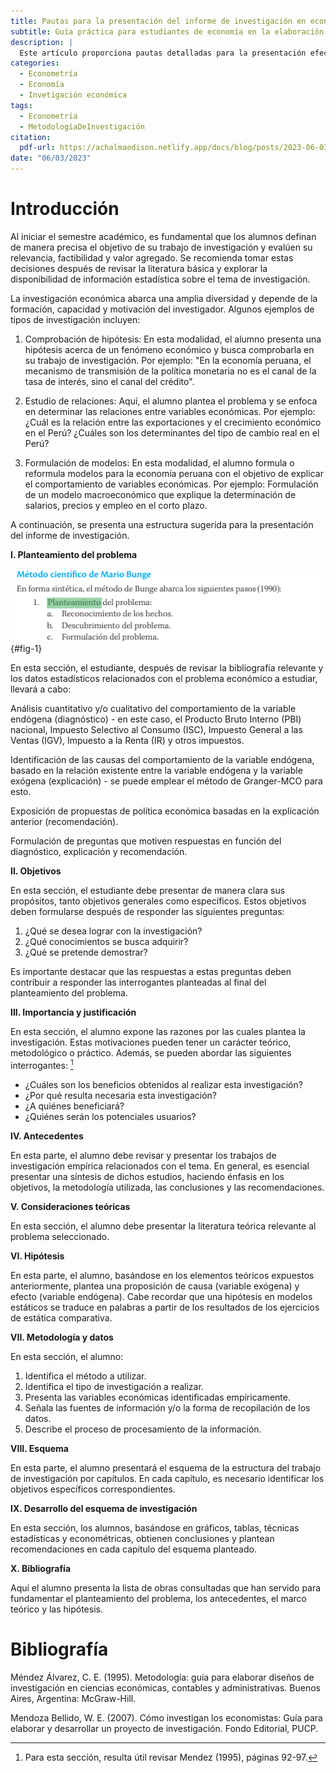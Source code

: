 ```yaml
---
title: Pautas para la presentación del informe de investigación en economía enfoque, estructura y elementos clave
subtitle: Guía práctica para estudiantes de economía en la elaboración de informes de investigación
description: |
  Este artículo proporciona pautas detalladas para la presentación efectiva de informes de investigación en el campo de la economía. Se abordan aspectos fundamentales, como el planteamiento del problema, los objetivos, la importancia y justificación, los antecedentes, las consideraciones teóricas, la formulación de hipótesis, la metodología y los datos, el esquema de investigación, el desarrollo del esquema y la bibliografía. Se ofrecen consejos prácticos y se citan referencias bibliográficas relevantes para guiar a los estudiantes en cada etapa del proceso.
categories:
  - Econometría
  - Economía
  - Invetigación económica
tags:
  - Econometría
  - MetodologíaDeInvestigación
citation:
  pdf-url: https://achalmaedison.netlify.app/docs/blog/posts/2023-06-03-pautas-presentacion-informe-investigacion/index.pdf
date: "06/03/2023"
---
```





# Introducción

Al iniciar el semestre académico, es fundamental que los alumnos definan de manera precisa el objetivo de su trabajo de investigación y evalúen su relevancia, factibilidad y valor agregado. Se recomienda tomar estas decisiones después de revisar la literatura básica y explorar la disponibilidad de información estadística sobre el tema de investigación.

La investigación económica abarca una amplia diversidad y depende de la formación, capacidad y motivación del investigador. Algunos ejemplos de tipos de investigación incluyen:

1. Comprobación de hipótesis: En esta modalidad, el alumno presenta una hipótesis acerca de un fenómeno económico y busca comprobarla en su trabajo de investigación. Por ejemplo: "En la economía peruana, el mecanismo de transmisión de la política monetaria no es el canal de la tasa de interés, sino el canal del crédito".

2. Estudio de relaciones: Aquí, el alumno plantea el problema y se enfoca en determinar las relaciones entre variables económicas. Por ejemplo: ¿Cuál es la relación entre las exportaciones y el crecimiento económico en el Perú? ¿Cuáles son los determinantes del tipo de cambio real en el Perú?

3. Formulación de modelos: En esta modalidad, el alumno formula o reformula modelos para la economía peruana con el objetivo de explicar el comportamiento de variables económicas. Por ejemplo: Formulación de un modelo macroeconómico que explique la determinación de salarios, precios y empleo en el corto plazo.

A continuación, se presenta una estructura sugerida para la presentación del informe de investigación.

**I. Planteamiento del problema**

![Imagen 1](20230603152205.png){#fig-1}

En esta sección, el estudiante, después de revisar la bibliografía relevante y los datos estadísticos relacionados con el problema económico a estudiar, llevará a cabo:

Análisis cuantitativo y/o cualitativo del comportamiento de la variable endógena (diagnóstico) - en este caso, el Producto Bruto Interno (PBI) nacional, Impuesto Selectivo al Consumo (ISC), Impuesto General a las Ventas (IGV), Impuesto a la Renta (IR) y otros impuestos.

Identificación de las causas del comportamiento de la variable endógena, basado en la relación existente entre la variable endógena y la variable exógena (explicación) - se puede emplear el método de Granger-MCO para esto.

Exposición de propuestas de política económica basadas en la explicación anterior (recomendación).

Formulación de preguntas que motiven respuestas en función del diagnóstico, explicación y recomendación.

**II. Objetivos**

En esta sección, el estudiante debe presentar de manera clara sus propósitos, tanto objetivos generales como específicos. Estos objetivos deben formularse después de responder las siguientes preguntas:

1. ¿Qué se desea lograr con la investigación?
2. ¿Qué conocimientos se busca adquirir?
3. ¿Qué se pretende demostrar?

Es importante destacar que las respuestas a estas preguntas deben contribuir a responder las interrogantes planteadas al final del planteamiento del problema.

**III. Importancia y justificación**

En esta sección, el alumno expone las razones por las cuales plantea la investigación. Estas motivaciones pueden tener un carácter teórico, metodológico o práctico. Además, se pueden abordar las siguientes interrogantes: [^1]

[^1]: Para esta sección, resulta útil revisar Mendez (1995), páginas 92-97.

- ¿Cuáles son los beneficios obtenidos al realizar esta investigación?
- ¿Por qué resulta necesaria esta investigación?
- ¿A quiénes beneficiará?
- ¿Quiénes serán los potenciales usuarios?

**IV. Antecedentes**

En esta parte, el alumno debe revisar y presentar los trabajos de investigación empírica relacionados con el tema. En general, es esencial presentar una síntesis de dichos estudios, haciendo énfasis en los objetivos, la metodología utilizada, las conclusiones y las recomendaciones.

**V. Consideraciones teóricas**

En esta sección, el alumno debe presentar la literatura teórica relevante al problema seleccionado.

**VI. Hipótesis**

En esta parte, el alumno, basándose en los elementos teóricos expuestos anteriormente, plantea una proposición de causa (variable exógena) y efecto (variable endógena). Cabe recordar que una hipótesis en modelos estáticos se traduce en palabras a partir de los resultados de los ejercicios de estática comparativa.

**VII. Metodología y datos**

En esta sección, el alumno:

1. Identifica el método a utilizar.
2. Identifica el tipo de investigación a realizar.
3. Presenta las variables económicas identificadas empíricamente.
4. Señala las fuentes de información y/o la forma de recopilación de los datos.
5. Describe el proceso de procesamiento de la información.

**VIII. Esquema**

En esta parte, el alumno presentará el esquema de la estructura del trabajo de investigación por capítulos. En cada capítulo, es necesario identificar los objetivos específicos correspondientes.

**IX. Desarrollo del esquema de investigación**

En esta sección, los alumnos, basándose en gráficos, tablas, técnicas estadísticas y econométricas, obtienen conclusiones y plantean recomendaciones en cada capítulo del esquema planteado.

**X. Bibliografía**

Aquí el alumno presenta la lista de obras consultadas que han servido para fundamentar el planteamiento del problema, los antecedentes, el marco teórico y las hipótesis.

# Bibliografía

Méndez Álvarez, C. E. (1995). Metodología: guía para elaborar diseños de investigación en ciencias económicas, contables y administrativas. Buenos Aires, Argentina: McGraw-Hill.

Mendoza Bellido, W. E. (2007). Cómo investigan los economistas: Guía para elaborar y desarrollar un proyecto de investigación. Fondo Editorial, PUCP.
